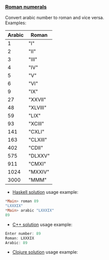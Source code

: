 ### <ins>Roman numerals</ins>

Convert arabic number to roman and vice versa.  
Examples:

  Arabic | Roman
 --------|--------
    1    | "I"
    2    | "II"
    3    | "III"
    4    | "IV"
    5    | "V"
    6    | "VI"
    9    | "IX"
    27   | "XXVII"
    48   | "XLVIII"
    59   | "LIX"
    93   | "XCIII"
    141  | "CXLI"
    163  | "CLXIII"
    402  | "CDII"
    575  | "DLXXV"
    911  | "CMXI"
    1024 | "MXXIV"
    3000 | "MMM"

- [Haskell solution](Roman.hs) usage example:
```haskell
*Main> roman 89
"LXXXIX"
*Main> arabic "LXXXIX"
89
```
- [C++ solution](Roman.cpp) usage example:
```c++
Enter number: 89
Roman: LXXXIX
Arabic: 89
```
- [Clojure solution](Roman.clj) usage example:
```clojure
```
